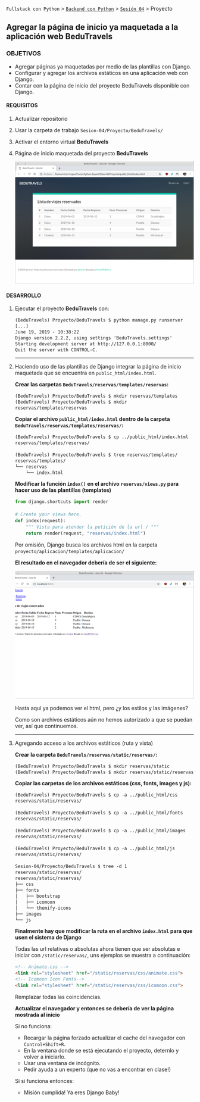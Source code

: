 `Fullstack con Python` > [`Backend con Python`](../../Readme.md) > [`Sesión 04`](../Readme.md) > Proyecto
## Agregar la página de inicio ya maquetada a la aplicación web BeduTravels

### OBJETIVOS
- Agregar páginas ya maquetadas por medio de las plantillas con Django.
- Configurar y agregar los archivos estáticos en una aplicación web con Django.
- Contar con la página de inicio del proyecto BeduTravels disponible con Django.

#### REQUISITOS
1. Actualizar repositorio
1. Usar la carpeta de trabajo `Sesion-04/Proyecto/BeduTravels/`
1. Activar el entorno virtual __BeduTravels__
1. Página de inicio maquetada del proyecto __BeduTravels__

   ![index.html](assets/bedutravels-index-01.png)

#### DESARROLLO
1. Ejecutar el proyecto __BeduTravels__ con:

   ```console
   (BeduTravels) Proyecto/BeduTravels $ python manage.py runserver
   [...]
   June 19, 2019 - 10:38:22
   Django version 2.2.2, using settings 'BeduTravels.settings'
   Starting development server at http://127.0.0.1:8000/
   Quit the server with CONTROL-C.   
   ```
   ***

1. Haciendo uso de las plantillas de Django integrar la página de inicio maquetada que se encuentra en `public_html/index.html`.

   __Crear las carpetas `BeduTravels/reservas/templates/reservas`:__

   ```console
   (BeduTravels) Proyecto/BeduTravels $ mkdir reservas/templates
   (BeduTravels) Proyecto/BeduTravels $ mkdir reservas/templates/reservas
   ```

   __Copiar el archivo `public_html/index.html` dentro de la carpeta `BeduTravels/reservas/templates/reservas/`:__

   ```console
   (BeduTravels) Proyecto/BeduTravels $ cp ../public_html/index.html reservas/templates/reservas/

   (BeduTravels) Proyecto/BeduTravels $ tree reservas/templates/
   reservas/templates/
   └── reservas
       └── index.html
   ```

   __Modificar la función `index()` en el archivo `reservas/views.py` para hacer uso de las plantillas (templates)__

   ```python
   from django.shortcuts import render

   # Create your views here.
   def index(request):
       """ Vista para atender la petición de la url / """
       return render(request, "reservas/index.html")
   ```
   Por omisión, Django busca los archivos html en la carpeta `proyecto/aplicacion/templates/aplicacion/`

   __El resultado en el navegador debería de ser el siguiente:__

   ![index.html con plantillas](assets/bedutravels-index-02.png)

   Hasta aquí ya podemos ver el html, pero ¿y los estilos y las imágenes?

   Como son archivos estáticos aún no hemos autorizado a que se puedan ver, así que continuemos.
   ***

1. Agregando acceso a los archivos estáticos (ruta y vista)

   __Crear la carpeta `BeduTravels/reservas/static/reservas/`:__

   ```console
   (BeduTravels) Proyecto/BeduTravels $ mkdir reservas/static
   (BeduTravels) Proyecto/BeduTravels $ mkdir reservas/static/reservas
   ```

   __Copiar las carpetas de los archivos estáticos (css, fonts, images y js):__

   ```console
   (BeduTravels) Proyecto/BeduTravels $ cp -a ../public_html/css reservas/static/reservas/

   (BeduTravels) Proyecto/BeduTravels $ cp -a ../public_html/fonts reservas/static/reservas/

   (BeduTravels) Proyecto/BeduTravels $ cp -a ../public_html/images reservas/static/reservas/

   (BeduTravels) Proyecto/BeduTravels $ cp -a ../public_html/js reservas/static/reservas/

   Sesion-04/Proyecto/BeduTravels $ tree -d 1 reservas/static/reservas/
   reservas/static/reservas/
   ├── css
   ├── fonts
   │   ├── bootstrap
   │   ├── icomoon
   │   └── themify-icons
   ├── images
   └── js
   ```

   __Finalmente hay que modificar la ruta en el archivo `index.html` para que usen el sistema de Django__

   Todas las url relativas o absolutas ahora tienen que ser absolutas e iniciar con `/static/reservas/`, uns ejemplos se muestra a continuación:

   ```html
   <!-- Animate.css -->
   <link rel="stylesheet" href="/static/reservas/css/animate.css">
   <!-- Icomoon Icon Fonts-->
   <link rel="stylesheet" href="/static/reservas/css/icomoon.css">
   ```
   Remplazar todas las coincidencias.

   __Actualizar el navegador y entonces se debería de ver la página mostrada al inicio__

   Si no funciona:
   - Recargar la página forzado actualizar el cache del navegador con `Control+Shift+R`.
   - En la ventana donde se está ejecutando el proyecto, deternlo y volver a iniciarlo.
   - Usar una ventana de incógnito.
   - Pedir ayuda a un experto (que no vas a encontrar en clase!)

   Si si funciona entonces:
   - Misión cumplida! Ya eres Django Baby!
